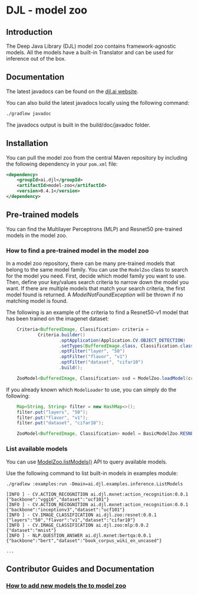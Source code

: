 # DJL - model zoo

## Introduction

The Deep Java Library (DJL) model zoo contains framework-agnostic models. All the models have a built-in Translator and
can be used for inference out of the box.

## Documentation

The latest javadocs can be found on the [djl.ai website](https://javadoc.io/doc/ai.djl/model-zoo/latest/index.html).

You can also build the latest javadocs locally using the following command:

```sh
./gradlew javadoc
```
The javadocs output is built in the build/doc/javadoc folder.

## Installation
You can pull the model zoo from the central Maven repository by including the following dependency in your `pom.xml` file:

```xml
<dependency>
    <groupId>ai.djl</groupId>
    <artifactId>model-zoo</artifactId>
    <version>0.4.1</version>
</dependency>
```

## Pre-trained models

You can find the Multilayer Perceptrons (MLP) and Resnet50 pre-trained models in the model zoo.

### How to find a pre-trained model in the model zoo

In a model zoo repository, there can be many pre-trained models that belong to the same model family.
You can use the `ModelZoo` class to search for the model you need.
First, decide which model family you want to use. Then, define your key/values search criteria
to narrow down the model you want. If there are multiple models that match your search criteria, the first
model found is returned. A *ModelNotFoundException* will be thrown if no matching model is found.

The following is an example of the criteria to find a Resnet50-v1 model that has been trained on the imagenet dataset:

```java
    Criteria<BufferedImage, Classification> criteria =
            Criteria.builder()
                    .optApplication(Application.CV.OBJECT_DETECTION)
                    .setTypes(BufferedImage.class, Classification.class)
                    .optFilter("layer", "50")
                    .optFilter("flavor", "v1")
                    .optFilter("dataset", "cifar10")
                    .build();

    ZooModel<BufferedImage, Classification> ssd = ModelZoo.loadModel(criteria));
```

If you already known which `ModelLoader` to use, you can simply do the following:
```java
    Map<String, String> filter = new HashMap<>();
    filter.put("layers", "50");
    filter.put("flavor", "v1");
    filter.put("dataset", "cifar10");

    ZooModel<BufferedImage, Classification> model = BasicModelZoo.RESNET.loadModel(filter);
```

### List available models

You can use [ModelZoo.listModels()](../api/src/main/java/ai/djl/repository/zoo/ModelZoo.java) API to query available models.

Use the following command to list built-in models in examples module:
```shell script
./gradlew :examples:run -Dmain=ai.djl.examples.inference.ListModels

[INFO ] - CV.ACTION_RECOGNITION ai.djl.mxnet:action_recognition:0.0.1 {"backbone":"vgg16","dataset":"ucf101"}
[INFO ] - CV.ACTION_RECOGNITION ai.djl.mxnet:action_recognition:0.0.1 {"backbone":"inceptionv3","dataset":"ucf101"}
[INFO ] - CV.IMAGE_CLASSIFICATION ai.djl.zoo:resnet:0.0.1 {"layers":"50","flavor":"v1","dataset":"cifar10"}
[INFO ] - CV.IMAGE_CLASSIFICATION ai.djl.zoo:mlp:0.0.2 {"dataset":"mnist"}
[INFO ] - NLP.QUESTION_ANSWER ai.djl.mxnet:bertqa:0.0.1 {"backbone":"bert","dataset":"book_corpus_wiki_en_uncased"}

...

```

## Contributor Guides and Documentation

### [How to add new models the to model zoo](../docs/development/add_model_to_model-zoo.md)
